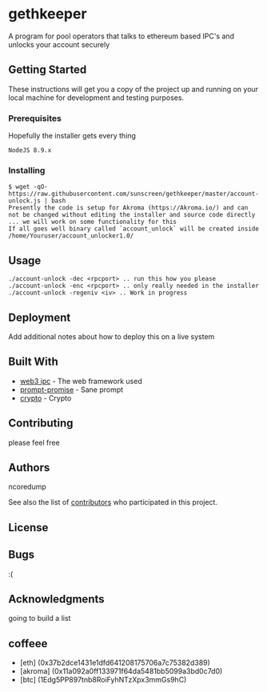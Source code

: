 # gethkeeper

A program for pool operators that talks to ethereum based IPC's and unlocks your account securely

## Getting Started

These instructions will get you a copy of the project up and running on your local machine for development and testing purposes.

### Prerequisites

Hopefully the installer gets every thing
```
NodeJS 8.9.x
```

### Installing
``
$ wget -qO- https://raw.githubusercontent.com/sunscreen/gethkeeper/master/account-unlock.js | bash
``
<br />
``
Presently the code is setup for Akroma (https://Akroma.io/) and can not be changed without editing the installer and source code directly ... we will work on some functionality for this
``
<br />
``
If all goes well binary called `account_unlock` will be created inside /home/Youruser/account_unlocker1.0/
``

## Usage

```
./account-unlock -dec <rpcport> .. run this how you please
./account-unlock -enc <rpcport> .. only really needed in the installer
./account-unlock -regeniv <iv> .. Work in progress

```


## Deployment

Add additional notes about how to deploy this on a live system

## Built With

* [web3 ipc](https://github.com/tjade273/web3_ipc) - The web framework used
* [prompt-promise](https://www.npmjs.com/package/prompt-promise) - Sane prompt
* [crypto](http://nodejs.cn/doc/node/crypto.html) - Crypto

## Contributing

please feel free

## Authors

ncoredump

See also the list of [contributors](https://github.com/your/gethkeeper/contributors) who participated in this project.

## License

## Bugs 
:(


## Acknowledgments
going to build a list

## coffeee

* [eth] (0x37b2dce1431e1dfd641208175706a7c75382d389)
* [akroma] (0x11a092a0ff133971f64da5481bb5099a3bd0c7d0)
* [btc] (1Edg5PP897tnb8RoiFyhNTzXpx3mmGs9hC)

